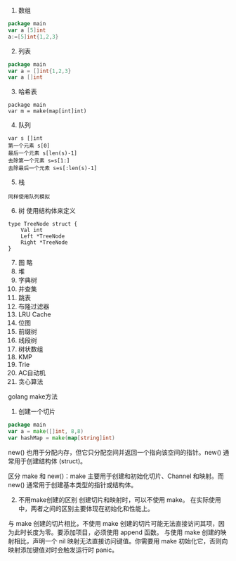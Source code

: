 1. 数组
```go
package main
var a [5]int
a:=[5]int{1,2,3}
```
2. 列表
```go
package main
var a = []int{1,2,3}
var a []int

```
3. 哈希表
```
package main
var m = make(map[int]int)
```
4. 队列
```
var s []int
第一个元素 s[0]
最后一个元素 s[len(s)-1]
去除第一个元素 s=s[1:]
去除最后一个元素 s=s[:len(s)-1]
```
5. 栈
```
同样使用队列模拟
```
6. 树
使用结构体来定义
```
type TreeNode struct {
    Val int
    Left *TreeNode
    Right *TreeNode
}
```
7. 图
略
8. 堆
9. 字典树
10. 并查集
11. 跳表
12. 布隆过滤器
13. LRU Cache
14. 位图
15. 前缀树
16. 线段树
17. 树状数组
18. KMP
19. Trie
20. AC自动机
21. 贪心算法

golang make方法
1. 创建一个切片
```go
package main
var a = make([]int, 8,8)
var hashMap = make(map[string]int)
```
new() 也用于分配内存，但它只分配空间并返回一个指向该空间的指针。new() 通常用于创建结构体 (struct)。

区分 make 和 new()：make 主要用于创建和初始化切片、Channel 和映射。而 new() 通常用于创建基本类型的指针或结构体。

2. 不用make创建的区别
创建切片和映射时，可以不使用 make。
在实际使用中，两者之间的区别主要体现在初始化和性能上。

与 make 创建的切片相比，不使用 make 创建的切片可能无法直接访问其项，因为此时长度为零。要添加项目，必须使用 append 函数。
与使用 make 创建的映射相比，声明一个 nil 映射无法直接访问键值。你需要用 make 初始化它，否则向映射添加键值对时会触发运行时 panic。
